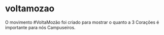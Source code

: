 # voltamozao
O movimento #VoltaMozão foi criado para mostrar o quanto a 3 Corações é importante para nós Campuseiros.
